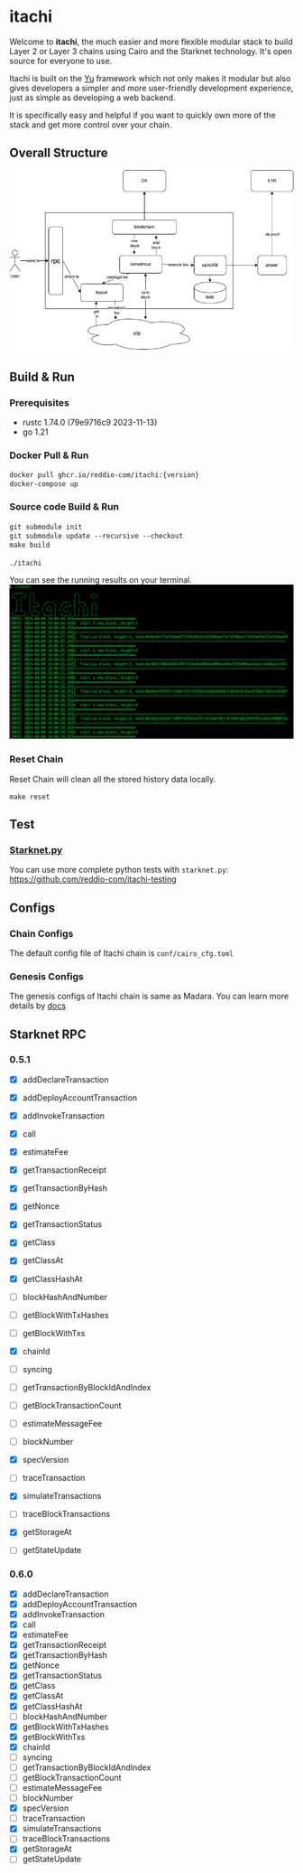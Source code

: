 # itachi
Welcome to **itachi**, the much easier and more flexible modular stack to build Layer 2 or Layer 3 chains using Cairo and the Starknet technology.
It's open source for everyone to use.  

Itachi is built on the [Yu](https://github.com/yu-org/yu) framework which not only makes it modular but also gives developers
a simpler and more user-friendly development experience, just as simple as developing a web backend.   

It is specifically easy and helpful if you want to quickly own more of the stack and get more control over your chain.

## Overall Structure
![image](docs/images/itachi_arch.png)  

## Build & Run
### Prerequisites
- rustc 1.74.0 (79e9716c9 2023-11-13)  
- go 1.21

### Docker Pull & Run
```shell
docker pull ghcr.io/reddio-com/itachi:{version}
docker-compose up
```

### Source code Build & Run
```shell
git submodule init
git submodule update --recursive --checkout
make build

./itachi
```   
You can see the running results on your terminal.
![image](docs/images/itachi_running.jpg)

### Reset Chain
Reset Chain will clean all the stored history data locally. 
```shell
make reset
```  
## Test
### [Starknet.py](https://github.com/software-mansion/starknet.py)
You can use more complete python tests with `starknet.py`: https://github.com/reddio-com/itachi-testing


## Configs  
### Chain Configs
The default config file of Itachi chain is `conf/cairo_cfg.toml`
### Genesis Configs
The genesis configs of Itachi chain is same as Madara. You can learn more details by [docs](docs/genesis.md)


## Starknet RPC
### 0.5.1  
- [x] addDeclareTransaction
- [x] addDeployAccountTransaction
- [x] addInvokeTransaction
- [x] call
- [x] estimateFee
- [x] getTransactionReceipt
- [x] getTransactionByHash
- [x] getNonce
- [x] getTransactionStatus
- [x] getClass
- [x] getClassAt
- [x] getClassHashAt
- [ ] blockHashAndNumber  
- [ ] getBlockWithTxHashes
- [ ] getBlockWithTxs  
- [x] chainId
- [ ] syncing
- [ ] getTransactionByBlockIdAndIndex
- [ ] getBlockTransactionCount
- [ ] estimateMessageFee
- [ ] blockNumber
- [x] specVersion
- [ ] traceTransaction
- [x] simulateTransactions
- [ ] traceBlockTransactions
- [x] getStorageAt
- [ ] getStateUpdate  


### 0.6.0   
- [x] addDeclareTransaction
- [x] addDeployAccountTransaction
- [x] addInvokeTransaction
- [x] call
- [x] estimateFee
- [x] getTransactionReceipt
- [x] getTransactionByHash
- [x] getNonce
- [x] getTransactionStatus
- [x] getClass
- [x] getClassAt
- [x] getClassHashAt
- [ ] blockHashAndNumber
- [x] getBlockWithTxHashes  
- [x] getBlockWithTxs
- [x] chainId
- [ ] syncing
- [ ] getTransactionByBlockIdAndIndex
- [ ] getBlockTransactionCount
- [ ] estimateMessageFee
- [ ] blockNumber
- [x] specVersion
- [ ] traceTransaction
- [x] simulateTransactions
- [ ] traceBlockTransactions
- [x] getStorageAt
- [ ] getStateUpdate
